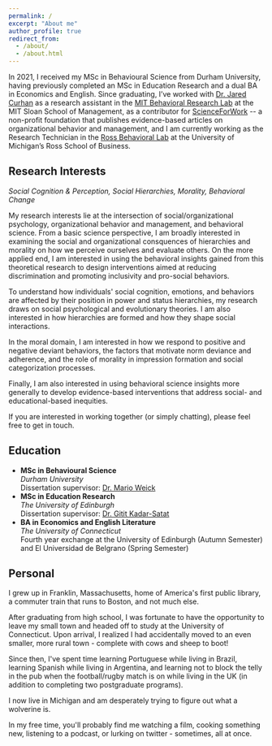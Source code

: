 ```yaml
---
permalink: /
excerpt: "About me"
author_profile: true
redirect_from: 
  - /about/
  - /about.html
---
```


In 2021, I received my MSc in Behavioural Science from Durham University, having previously completed an MSc in Education Research and a dual BA in Economics and English. Since graduating, I’ve worked with [Dr. Jared Curhan](http://web.mit.edu/curhan/www/) as a research assistant in the [MIT Behavioral Research Lab](https://brl.mit.edu/) at the MIT Sloan School of Management, as a contributor for [ScienceForWork](https://scienceforwork.com/) -- a non-profit foundation that publishes evidence-based articles on organizational behavior and management, and I am currently working as the Research Technician in the [Ross Behavioral Lab](https://cores.research.umich.edu/core/ross-behavioral-lab/) at the University of Michigan’s Ross School of Business. 
 
## Research Interests

*Social Cognition & Perception, Social Hierarchies, Morality, Behavioral Change*

My research interests lie at the intersection of social/organizational psychology, organizational behavior and management, and behavioral science. From a basic science perspective, I am broadly interested in examining the social and organizational consquences of hierarchies and morality on how we perceive ourselves and evaluate others. On the more applied end, I am interested in using the behavioral insights gained from this theoretical research to design interventions aimed at reducing discrimination and promoting inclusivity and pro-social behaviors. 

To understand how individuals' social cognition, emotions, and behaviors are affected by their position in power and status hierarchies, my research draws on social psychological and evolutionary theories. I am also interested in how hierarchies are formed and how they shape social interactions.

In the moral domain, I am interested in how we respond to positive and negative deviant behaviors, the factors that motivate norm deviance and adherence, and the role of morality in impression formation and social categorization processes.

Finally, I am also interested in using behavioral science insights more generally to develop evidence-based interventions that address social- and educational-based inequities.

If you are interested in working together (or simply chatting), please feel free to get in touch.

## Education

- **MSc in Behavioural Science**  
  *Durham University*  
  Dissertation supervisor: [Dr. Mario Weick](https://www.dur.ac.uk/directory/profile/?id=17402)
- **MSc in Education Research**  
 *The University of Edinburgh*  
  Dissertation supervisor: [Dr. Gitit Kadar-Satat](https://warwick.ac.uk/fac/sci/psych/people/kadar-satat/)
- **BA in Economics and English Literature**  
  *The University of Connecticut*  
  Fourth year exchange at the University of Edinburgh (Autumn Semester) and El Universidad de Belgrano (Spring Semester)

## Personal

I grew up in Franklin, Massachusetts, home of America's first public library, a commuter train that runs to Boston, and not much else. 

After graduating from high school, I was fortunate to have the opportunity to leave my small town and headed off to study at the University of Connecticut. Upon arrival, I realized I had accidentally moved to an even smaller, more rural town - complete with cows and sheep to boot!

Since then, I've spent time learning Portuguese while living in Brazil, learning Spanish while living in Argentina, and learning not to block the telly in the pub when the football/rugby match is on while living in the UK (in addition to completing two postgraduate programs).

I now live in Michigan and am desperately trying to figure out what a wolverine is. 

In my free time, you'll probably find me watching a film, cooking something new, listening to a podcast, or lurking on twitter - sometimes, all at once.
